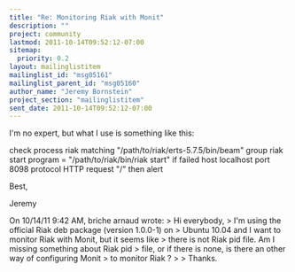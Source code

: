 ```yaml
---
title: "Re: Monitoring Riak with Monit"
description: ""
project: community
lastmod: 2011-10-14T09:52:12-07:00
sitemap:
  priority: 0.2
layout: mailinglistitem
mailinglist_id: "msg05161"
mailinglist_parent_id: "msg05160"
author_name: "Jeremy Bornstein"
project_section: "mailinglistitem"
sent_date: 2011-10-14T09:52:12-07:00
---
```



 I'm no expert, but what I use is something like this:

check process riak matching "/path/to/riak/erts-5.7.5/bin/beam"
 group riak
 start program = "/path/to/riak/bin/riak start"
 if failed host localhost port 8098
 protocol HTTP request "/" then alert


Best,

Jeremy

On 10/14/11 9:42 AM, briche arnaud wrote:
&gt; Hi everybody,
&gt; I'm using the official Riak deb package (version 1.0.0-1) on
&gt; Ubuntu 10.04 and I want to monitor Riak with Monit, but it seems like 
&gt; there is not Riak pid file. Am I missing something about Riak pid
&gt; file, or if there is none, is there an other way of configuring Monit
&gt; to monitor Riak ?
&gt;
&gt; Thanks.

